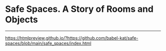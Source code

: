 # Safe Spaces. A Story of Rooms and Objects

--------

https://htmlpreview.github.io/?https://github.com/babel-kat/safe-spaces/blob/main/safe_spaces/index.html
